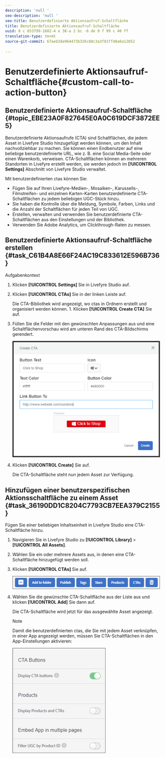 ```yaml
---
description: 'null '
seo-description: 'null '
seo-title: Benutzerdefinierte Aktionsaufruf-Schaltfläche
title: Benutzerdefinierte Aktionsaufruf-Schaltfläche
uuid: 8 c 653799-1602-4 e 38-a 2 bc -6 de 0 f 99 c 40 ff
translation-type: tm+mt
source-git-commit: 67aeb3de964473b326c88c3a3f81ff48a6a12652

---
```



# Benutzerdefinierte Aktionsaufruf-Schaltfläche{#custom-call-to-action-button}

## Benutzerdefinierte Aktionsaufruf-Schaltfläche {#topic_EBE23A0F827645E0A0C619DCF3872EE5}

Benutzerdefinierte Aktionsaufrufe (CTA) sind Schaltflächen, die jedem Asset in Livefyre Studio hinzugefügt werden können, um den Inhalt nachvollziehbar zu machen. Sie können einen Endbenutzer auf eine beliebige benutzerdefinierte URL, wie z. B. eine Social Media-Seite oder einen Warenkorb, verweisen. CTA-Schaltflächen können an mehreren Standorten in Livefyre erstellt werden, sie werden jedoch im **[!UICONTROL Settings]** Abschnitt von Livefyre Studio verwaltet.

Mit benutzerdefinierten ctas können Sie:

* Fügen Sie auf Ihren Livefyre-Medien-, Mosaiken-, Karussells-, Filmstreifen- und einzelnen Karten-Karten benutzerdefinierte CTA-Schaltflächen zu jedem beliebigen UGC-Stück hinzu.
* Sie haben die Kontrolle über die Meldung, Symbole, Farben, Links und die Anzahl der Schaltflächen für jeden Teil von UGC.
* Erstellen, verwalten und verwenden Sie benutzerdefinierte CTA-Schaltflächen aus den Einstellungen und der Bibliothek.
* Verwenden Sie Adobe Analytics, um Clickthrough-Raten zu messen.

## Benutzerdefinierte Aktionsaufruf-Schaltfläche erstellen {#task_C61B4A8E66F24AC19C833612E596B736}

Aufgabenkontext

1. Klicken **[!UICONTROL Settings]** Sie in Livefyre Studio auf.
1. Klicken **[!UICONTROL CTAs]** Sie in der linken Leiste auf.

   Die CTA-Bibliothek wird angezeigt, wo ctas in Ordnern erstellt und organisiert werden können. 1. Klicken **[!UICONTROL Create CTA]** Sie auf.
1. Füllen Sie die Felder mit den gewünschten Anpassungen aus und eine Schaltflächenvorschau wird am unteren Rand des CTA-Bildschirms gerendert.

   ![](assets/cta-button-create.png)

1. Klicken **[!UICONTROL Create]** Sie auf.

   Die CTA-Schaltfläche steht nun jedem Asset zur Verfügung.

## Hinzufügen einer benutzerspezifischen Aktionsschaltfläche zu einem Asset {#task_36190DD1C8204C7793CB7EEA379C2155}

Fügen Sie einer beliebigen Inhaltseinheit in Livefyre Studio eine CTA-Schaltfläche hinzu.

1. Navigieren Sie in Livefyre Studio zu **[!UICONTROL Library]** &gt; **[!UICONTROL All Assets]**.
1. Wählen Sie ein oder mehrere Assets aus, in denen eine CTA-Schaltfläche hinzugefügt werden soll.
1. Klicken **[!UICONTROL CTAs]** Sie auf.

   ![](assets/cta-button-create2.png)

1. Wählen Sie die gewünschte CTA-Schaltfläche aus der Liste aus und klicken **[!UICONTROL Add]** Sie dann auf.

   Die CTA-Schaltfläche wird jetzt für das ausgewählte Asset angezeigt.

   >[!NOTE]
   >
   >Damit die benutzerdefinierten ctas, die Sie mit jedem Asset verknüpfen, in einer App angezeigt werden, müssen Sie CTA-Schaltflächen in den App-Einstellungen aktivieren:
   >
   >![](assets/cta-button-enable.png)
